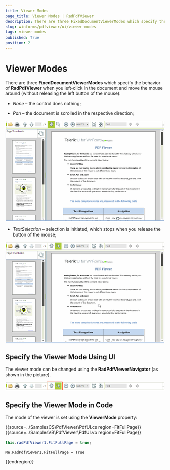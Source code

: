 ```yaml
---
title: Viewer Modes
page_title: Viewer Modes | RadPdfViewer
description: There are three FixedDocumentViewerModes which specify the behavior of RadPdfViewer.
slug: winforms/pdfviewer/ui/viewer-modes
tags: viewer modes
published: True
position: 2
---
```


# Viewer Modes

There are three __FixedDocumentViewerModes__ which specify the behavior of __RadPdfViewer__ when you left-click in the document and move the mouse around (without releasing the left button of the mouse):

* *None* – the control does nothing;

* *Pan* – the document is scrolled in the respective direction;

![pdfviewer-overview 001](images/pdfviewer-ui-viewer-modes001.gif)

* *TextSelection* – selection is initiated, which stops when you release the button of the mouse;

![pdfviewer-overview 001](images/pdfviewer-ui-viewer-modes002.gif)

## Specify the Viewer Mode Using UI

The viewer mode can be changed using the __RadPdfViewerNavigator__ (as shown in the picture).

![pdfviewer-overview 001](images/pdfviewer-ui-viewer-modes003.png)

## Specify the  Viewer Mode in Code

The mode of the viewer is set using the __ViewerMode__ property:

{{source=..\SamplesCS\PdfViewer\PdfUI.cs region=FitFullPage}} 
{{source=..\SamplesVB\PdfViewer\PdfUI.vb region=FitFullPage}} 

````C#
this.radPdfViewer1.FitFullPage = true;

````
````VB.NET
Me.RadPdfViewer1.FitFullPage = True

````

{{endregion}}

